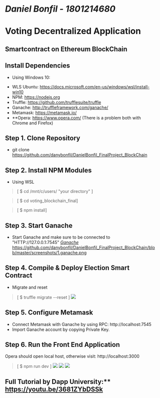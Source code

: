 # ***Daniel Bonfil - 1801214680***

# Voting Decentralized Application 
## Smartcontract on Ethereum BlockChain

## Install Dependencies
* Using Windows 10:
- WLS Ubuntu: https://docs.microsoft.com/en-us/windows/wsl/install-win10
- NPM: https://nodejs.org
- Truffle: https://github.com/trufflesuite/truffle
- Ganache: http://truffleframework.com/ganache/
- Metamask: https://metamask.io/
- **Opera: https://www.opera.com/  (There is a problem both with Chrome and Firefox)

## Step 1. Clone Repository
* git clone https://github.com/danybonfil/DanielBonfil_FinalProject_BlockChain

## Step 2. Install NPM Modules
* Using WSL
> [ $ cd /mnt/c/users/ "your directory" ]

> [ $ cd voting_blockchain_final]

> [ $ npm install]

## Step 3. Start Ganache
* Start Ganache and make sure to be connected to "HTTP://127.0.0.1:7545"
*[Ganache](https://github.com/danybonfil/DanielBonfil_FinalProject_BlockChain/blob/master/screenshots/0.solidity%20wsl.png)*
https://github.com/danybonfil/DanielBonfil_FinalProject_BlockChain/blob/master/screenshots/1.ganache.png

## Step 4. Compile & Deploy Election Smart Contract
* Migrate and reset 
> [ $ truffle migrate --reset ]
![](./1.solidity.png)

## Step 5. Configure Metamask
- Connect Metamask with Ganache by using RPC: http://localhost:7545
- Import Ganache account by copying Private Key.

## Step 6. Run the Front End Application
Opera should open local host, otherwise visit: http://localhost:3000
> [ $ npm run dev ]
![](./2.vote1.png)
![](./3.voted.png)
![](./4.vote2.png)

## Full Tutorial by Dapp University:** https://youtu.be/3681ZYbDSSk
